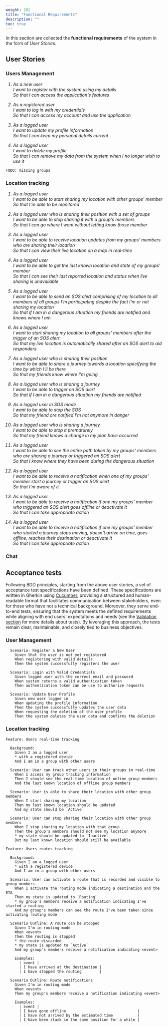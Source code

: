 ```yaml
---
weight: 201
title: "Functional Requirements"
description: ""
toc: true
---
```


In this section are collected the **functional requirements** of the system in the form of _User Stories_.

## User Stories

### Users Management

<em>

1. As a new user \
   I want to register with the system using my details \
   So that I can access the application's features

2. As a registered user \
   I want to log in with my credentials \
   So that I can access my account and use the application

3. As a logged user \
   I want to update my profile information \
   So that I can keep my personal details current

4. As a logged user \
   I want to delete my profile \
   So that I can remove my data from the system when I no longer wish to use it

</em>

`TODO: missing groups`

### Location tracking

<em>

1. As a logged user \
   I want to be able to start sharing my location with other groups' member \
   So that I'm able to be monitored

2. As a logged user who is sharing their position with a set of groups \
   I want to be able to stop sharing it with a group's members \
   So that I can go where I want without letting know those member

3. As a logged user \
   I want to be able to receive location updates from my groups' members who are sharing their location \
   So that I can view their live location on a map in real-time

4. As a logged user \
   I want to be able to get the last known location and state of my groups' member \
   So that I can see their last reported location and status when live sharing is unavailable

5. As a logged user \
   I want to be able to send an SOS alert comprising of my location to all members of all groups I'm participating despite the fact I'm or not sharing my location \
   So that if I am in a dangerous situation my friends are notified and knows where I am

6. As a logged user \
   I want to start sharing my location to all groups' members after the trigger of an SOS alert \
   So that my live location is automatically shared after an SOS alert to aid responders

7. As a logged user who is sharing their position \
   I want to be able to share a journey towards a location specifying the time by which I'll be there \
   So that my friends know where I'm going

8. As a logged user who is sharing a journey \
   I want to be able to trigger an SOS alert \
   So that if I am in a dangerous situation my friends are notified

9. As a logged user in SOS mode \
   I want to be able to stop the SOS \
   So that my friend are notified I'm not anymore in danger

10. As a logged user who is sharing a journey \
    I want to be able to stop it prematurely \
    So that my friend knows a change in my plan have occurred

11. As a logged user \
    I want to be able to see the entire path taken by my groups' members who are sharing a journey or triggered an SOS alert \
    So that I know where they have been during the dangerous situation 

12. As a logged user \
    I want to be able to receive a notification when one of my groups' member start a journey or trigger an SOS alert \
    So that I'm aware of it

13. As a logged user \
    I want to be able to receive a notification if one my groups' member who triggered an SOS alert goes offline or deactivate it \
    So that I can take appropriate action

14. As a logged user \
    I want to be able to receive a notification if one my groups' member who started a journey stops moving, doesn't arrive on time, goes offline, reaches their destination or deactivate it \
    So that I can take appropriate action

</em>

### Chat

## Acceptance tests

Following BDD principles, starting from the above user stories, a set of acceptance test specifications have been defined.
These specifications are written in Gherkin using [Cucumber](https://cucumber.io), providing a structured and human-readable format that facilitates communication between stakeholders, even for those who have not a technical background.
Moreover, they serve end-to-end tests, ensuring that the system meets the defined requirements while aligning with end users' expectations and needs (see the [Validation section](/docs/6-validation/validation/) for more details about tests).
By leveraging this approach, the tests remain clear, maintainable, and closely tied to business objectives.

### User Management

```gherkin
  Scenario: Register a New User
    Given that the user is not yet registered
    When registering with valid details
    Then the system successfully registers the user

  Scenario: Login with Valid Credentials
    Given logged user with the correct email and password
    When system returns a valid authentication token
    Then authentication token can be use to authorize requests

  Scenario: Update User Profile
    Given new user logged in
    When updating the profile information
    Then the system successfully updates the user data
    When requesting the deletion of the user profile
    Then the system deletes the user data and confirms the deletion
```

### Location tracking

```gherkin
Feature: Users real-time tracking

  Background:
    Given I am a logged user
    * with a registered device
    And I am in a group with other users

  Scenario: User can track other users in their groups in real-time
    When I access my group tracking information
    Then I should see the real-time location of online group members
    And the last known location of offline group members

  Scenario: User is able to share their location with other group members
    When I start sharing my location
    Then my last known location should be updated
    And my state should be `Active`

  Scenario: User can stop sharing their location with other group members
    When I stop sharing my location with that group
    Then the group's members should not see my location anymore
    * my state should be updated to `Inactive`
    But my last known location should still be available
```

```gherkin
Feature: Users routes tracking

  Background:
    Given I am a logged user
    * with a registered device
    And I am in a group with other users

  Scenario: User can activate a route that is recorded and visible to group members
    When I activate the routing mode indicating a destination and the ETA
    Then my state is updated to `Routing`
    * my group's members receive a notification indicating I've started a routing
    And my group's members can see the route I've been taken since activating routing mode

  Scenario Outline: A route can be stopped
    Given I'm in routing mode
    When <event>
    Then the routing is stopped
    * the route discarded
    * my state is updated to `Active`
    And my group's members receive a notification indicating <event>

    Examples:
      | event |
      | I have arrived at the destination |
      | I have stopped the routing        |

  Scenario Outline: Route notifications
    Given I'm in routing mode
    When <event>
    Then my group's members receive a notification indicating <event>

    Examples:  
      | event |
      | I have gone offline                                |
      | I have not arrived by the estimated time           |
      | I have been stuck in the same position for a while |
```